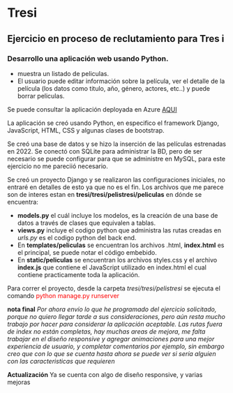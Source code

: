 # Tresi
## Ejercicio en proceso de reclutamiento para Tres i

### Desarrollo una aplicación web usando Python.
* muestra un listado de peliculas. 
* El usuario puede editar información sobre la película, ver el detalle de la película (los datos como titulo, año, género, actores, etc..) y puede borrar peliculas.

Se puede consultar la aplicación deployada en Azure <span style="color:red">[AQUI](https://triplei-peliculas.azurewebsites.net/)</span> 

La aplicación se creó usando Python, en especifico el framework Django, JavaScript, HTML, CSS y algunas clases de bootstrap.

Se creó una base de datos y se hizo la inserción de las películas estrenadas en 2022. Se conectó con SQLite para administrar la BD, pero de ser necesario se puede configurar para que se administre en MySQL, para este ejercicio no me pareciió necesario.

Se creó un proyecto Django y se realizaron las configuraciones iniciales, no entraré en detalles de esto ya que no es el fin. Los archivos que me parece son de interes estan en **tresi/tresi/pelistresi/peliculas**  en dónde se encuentra:

* **models.py** el cuál incluye los modelos, es la creación de una base de datos a través de clases que equivalen a tablas.
* **views.py** incluye el codigo python que administra las rutas creadas en *urls.py* es el codigo python del back end.
* En **templates/peliculas** se encuentran los archivos .html, **index.html** es el principal, se puede notar el código embebido.
* En **static/peliculas** se encuentran los archivos styles.css y el archivo **index.js** que contiene el JavaScript utilizado en index.html el cual contiene practicamente toda la aplicación.

Para correr el proyecto, desde la carpeta *tresi/tresi/pelistresi* se ejecuta el comando <span style="color:red">python manage.py runserver</span>

**nota final** *Por ahora envío lo que he programado del ejercicio solicitado, porque no quiero llegar tarde a sus consideraciones, pero aún resta mucho trabajo por hacer para considerar la aplicación aceptable. Las rutas fuera de index no están completas, hay muchas areas de mejora, me falta trabajar en el diseño responsive y agregar animaciones para una mejor experiencia de usuario, y completar comentarios por ejemplo, sin embargo creo que con lo que se cuenta hasta ahora se puede ver si sería alguien con las caracteristicas que requieren*

**Actualización** Ya se cuenta con algo de diseño responsive, y varias mejoras



